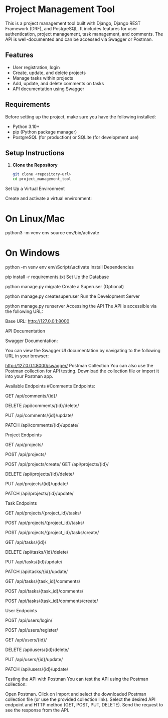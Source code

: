 # Project Management Tool

This is a project management tool built with Django, Django REST Framework (DRF), and PostgreSQL. It includes features for user authentication, project management, task management, and comments. The API is well-documented and can be accessed via Swagger or Postman.

## Features

- User registration, login
- Create, update, and delete projects
- Manage tasks within projects
- Add, update, and delete comments on tasks
- API documentation using Swagger

## Requirements

Before setting up the project, make sure you have the following installed:

- Python 3.10+
- pip (Python package manager)
- PostgreSQL (for production) or SQLite (for development use)

## Setup Instructions

1. **Clone the Repository**

   ```bash
   git clone <repository-url>
   cd project_management_tool
Set Up a Virtual Environment

Create and activate a virtual environment:


# On Linux/Mac
python3 -m venv env
source env/bin/activate

# On Windows
python -m venv env
env\Scripts\activate
Install Dependencies


pip install -r requirements.txt
Set Up the Database


python manage.py migrate
Create a Superuser (Optional)


python manage.py createsuperuser
Run the Development Server

 
python manage.py runserver
Accessing the API
The API is accessible via the following URL:

Base URL: http://127.0.0.1:8000

API Documentation

Swagger Documentation:

You can view the Swagger UI documentation by navigating to the following URL in your browser:

 
http://127.0.0.1:8000/swagger/
Postman Collection
You can also use the Postman collection for API testing. Download the collection file or import it into your Postman app.

Available Endpoints
#Comments Endpoints:

GET /api/comments/{id}/

DELETE /api/comments/{id}/delete/

PUT /api/comments/{id}/update/

PATCH /api/comments/{id}/update/

Project Endpoints

GET /api/projects/

POST /api/projects/

POST /api/projects/create/
GET /api/projects/{id}/

DELETE /api/projects/{id}/delete/

PUT /api/projects/{id}/update/

PATCH /api/projects/{id}/update/

Task Endpoints

GET /api/projects/{project_id}/tasks/

POST /api/projects/{project_id}/tasks/

POST /api/projects/{project_id}/tasks/create/

GET /api/tasks/{id}/

DELETE /api/tasks/{id}/delete/

PUT /api/tasks/{id}/update/

PATCH /api/tasks/{id}/update/

GET /api/tasks/{task_id}/comments/

POST /api/tasks/{task_id}/comments/

POST /api/tasks/{task_id}/comments/create/

User Endpoints

POST /api/users/login/

POST /api/users/register/

GET /api/users/{id}/

DELETE /api/users/{id}/delete/

PUT /api/users/{id}/update/

PATCH /api/users/{id}/update/

Testing the API with Postman
You can test the API using the Postman collection:

Open Postman.
Click on Import and select the downloaded Postman collection file (or use the provided collection link).
Select the desired API endpoint and HTTP method (GET, POST, PUT, DELETE).
Send the request to see the response from the API.
